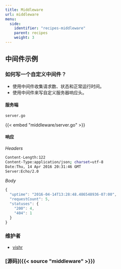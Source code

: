 ```yaml
---
title: Middleware
url: middleware
menu:
  side:
    identifier: "recipes-middleware"
    parent: recipes
    weight: 3
---
```


## 中间件示例

### 如何写一个自定义中间件？

- 使用中间件收集请求数、状态和正常运行时间。
- 使用中间件来写自定义服务器响应头。

#### 服务端

`server.go`

{{< embed "middleware/server.go" >}}

#### 响应

*Headers*
```sh
Content-Length:122
Content-Type:application/json; charset=utf-8
Date:Thu, 14 Apr 2016 20:31:46 GMT
Server:Echo/2.0
```

*Body*

```js
{
  "uptime": "2016-04-14T13:28:48.486548936-07:00",
  "requestCount": 5,
  "statuses": {
    "200": 4,
    "404": 1
  }
}
```

### 维护者

- [vishr](https://github.com/vishr)

### [源码]({{< source "middleware" >}})
